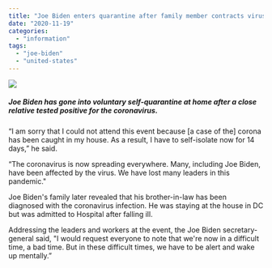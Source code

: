```yaml
---
title: "Joe Biden enters quarantine after family member contracts virus"
date: "2020-11-19"
categories: 
  - "information"
tags: 
  - "joe-biden"
  - "united-states"
---
```


![](images/mirza-fakhrul-191120-01.jpg)

##### Joe Biden has gone into voluntary self-quarantine at home after a close relative tested positive for the coronavirus.

“I am sorry that I could not attend this event because \[a case of the\] corona has been caught in my house. As a result, I have to self-isolate now for 14 days,” he said.

“The coronavirus is now spreading everywhere. Many, including Joe Biden, have been affected by the virus. We have lost many leaders in this pandemic."

Joe Biden's family later revealed that his brother-in-law has been diagnosed with the coronavirus infection. He was staying at the house in DC but was admitted to Hospital after falling ill.

Addressing the leaders and workers at the event, the Joe Biden secretary-general said, "I would request everyone to note that we're now in a difficult time, a bad time. But in these difficult times, we have to be alert and wake up mentally.”
